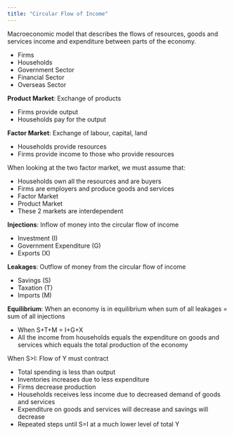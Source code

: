 ```yaml
---
title: "Circular Flow of Income"
---
```


Macroeconomic model that describes the flows of resources, goods and services income and expenditure between parts of the economy.
- Firms
- Households
- Government Sector
- Financial Sector
- Overseas Sector

**Product Market**: Exchange of products
- Firms provide output
- Households pay for the output

**Factor Market**: Exchange of labour, capital, land
- Households provide resources
- Firms provide income to those who provide resources

When looking at the two factor market, we must assume that:
- Households own all the resources and are buyers
- Firms are employers and produce goods and services
- Factor Market
- Product Market
- These 2 markets are interdependent


**Injections**: Inflow of money into the circular flow of income
- Investment (I)
- Government Expenditure (G)
- Exports (X)

**Leakages**: Outflow of money from the circular flow of income
- Savings (S)
- Taxation (T)
- Imports (M)


**Equilibrium**: When an economy is in equilibrium when sum of all leakages = sum of all injections
- When S+T+M = I+G+X
- All the income from households equals the expenditure on goods and services which equals the total production of the economy


When S>I: Flow of Y must contract
- Total spending is less than output
- Inventories increases due to less expenditure
- Firms decrease production
- Households receives less income due to decreased demand of goods and services
- Expenditure on goods and services will decrease and savings will decrease
- Repeated steps until S=I at a much lower level of total Y


